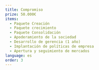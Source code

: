 ```yaml
---
title: Compromiso
prize: 50.000€
items:
  - Paquete Creación
  - Paquete crecimiento
  - Paquete Consolidación
  - Apoderamiento de la sociedad
  - Desarrollo de gerencia (1 año)
  - Implantación de políticas de empresa
  - Apertura y seguimiento de mercados
language: es
order: 3
---
```

